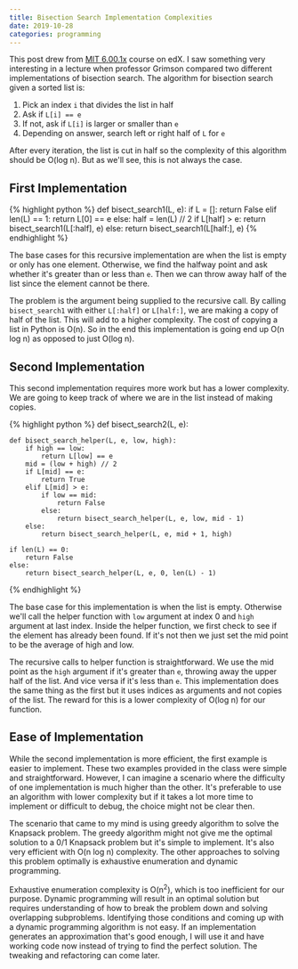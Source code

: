 ```yaml
---
title: Bisection Search Implementation Complexities
date: 2019-10-28
categories: programming
---
```


This post drew from [MIT 6.00.1x](https://www.edx.org/course/6-00-1x-introduction-to-computer-science-and-programming-using-python-3) course on edX. I saw something very interesting in a lecture when professor Grimson compared two different implementations of bisection search. The algorithm for bisection search given a sorted list is:
1. Pick an index `i` that divides the list in half
2. Ask if `L[i] == e`
3. If not, ask if `L[i]` is larger or smaller than `e`
4. Depending on answer, search left or right half of `L` for `e`

After every iteration, the list is cut in half so the complexity of this algorithm should be O(log n). But as we'll see, this is not always the case.

<!--more-->

## First Implementation

{% highlight python %}
def bisect_search1(L, e):
    if L = []:
        return False
    elif len(L) == 1:
        return L[0] == e
    else:
        half = len(L) // 2
        if L[half] > e:
            return bisect_search1(L[:half], e)
        else:
            return bisect_search1(L[half:], e)
{% endhighlight %}

The base cases for this recursive implementation are when the list is empty or only has one element. Otherwise, we find the halfway point and ask whether it's greater than or less than `e`. Then we can throw away half of the list since the element cannot be there.

The problem is the argument being supplied to the recursive call. By calling `bisect_search1` with either `L[:half]` or `L[half:]`, we are making a copy of half of the list. This will add to a higher complexity. The cost of copying a list in Python is O(n). So in the end this implementation is going end up O(n log n) as opposed to just O(log n).

## Second Implementation

This second implementation requires more work but has a lower complexity. We are going to keep track of where we are in the list instead of making copies.

{% highlight python %}
def bisect_search2(L, e):

    def bisect_search_helper(L, e, low, high):
        if high == low:
            return L[low] == e
        mid = (low + high) // 2
        if L[mid] == e:
            return True
        elif L[mid] > e:
            if low == mid:
                return False
            else:
                return bisect_search_helper(L, e, low, mid - 1)
        else:
            return bisect_search_helper(L, e, mid + 1, high)

    if len(L) == 0:
        return False
    else:
        return bisect_search_helper(L, e, 0, len(L) - 1)
{% endhighlight %}

The base case for this implementation is when the list is empty. Otherwise we'll call the helper function with `low` argument at index 0 and `high` argument at last index. Inside the helper function, we first check to see if the element has already been found. If it's not then we just set the mid point to be the average of high and low.

The recursive calls to helper function is straightforward. We use the mid point as the `high` argument if it's greater than `e`, throwing away the upper half of the list. And vice versa if it's less than `e`. This implementation does the same thing as the first but it uses indices as arguments and not copies of the list. The reward for this is a lower complexity of O(log n) for our function.

## Ease of Implementation

While the second implementation is more efficient, the first example is easier to implement. These two examples provided in the class were simple and straightforward. However, I can imagine a scenario where the difficulty of one implementation is much higher than the other. It's preferable to use an algorithm with lower complexity but if it takes a lot more time to implement or difficult to debug, the choice might not be clear then.

The scenario that came to my mind is using greedy algorithm to solve the Knapsack problem. The greedy algorithm might not give me the optimal solution to a 0/1 Knapsack problem but it's simple to implement. It's also very efficient with O(n log n) complexity. The other approaches to solving this problem optimally is exhaustive enumeration and dynamic programming.

Exhaustive enumeration complexity is O(n<sup>2</sup>), which is too inefficient for our purpose. Dynamic programming will result in an optimal solution but requires understanding of how to break the problem down and solving overlapping subproblems. Identifying those conditions and coming up with a dynamic programming algorithm is not easy. If an implementation generates an approximation that's good enough, I will use it and have working code now instead of trying to find the perfect solution. The tweaking and refactoring can come later.
